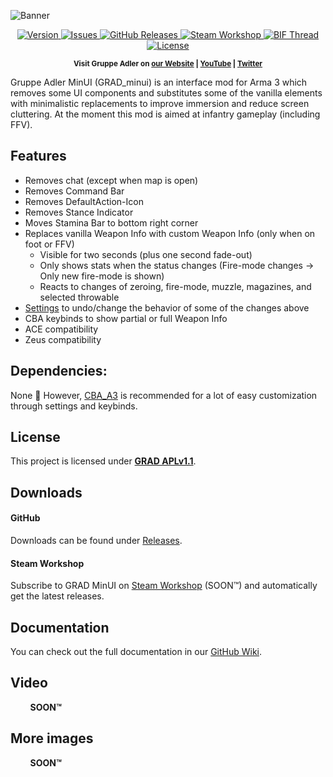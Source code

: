 ![Banner](https://i.imgur.com/k9I1Yxl.jpg)

<p align="center">
    <a href="https://github.com/DerZade/grad_minui/releases/latest">
        <img src="https://img.shields.io/github/release/DerZade/grad_minui.svg?style=flat-square" alt="Version">
    </a>
    <a href="https://github.com/DerZade/grad_minui/issues">
        <img src="https://img.shields.io/github/issues-raw/DerZade/grad_minui.svg?style=flat-square&label=Issues" alt="Issues">
    </a>
    <a href="https://github.com/DerZade/grad_minui/releases">
        <img src="https://img.shields.io/github/downloads/DerZade/grad_minui/total.svg?style=flat-square&label=Downloads" alt="GitHub Releases">
    </a>
    <a href="">
        <img src="https://img.shields.io/badge/Steam-Workshop-1B2838.svg?style=flat-square" alt="Steam Workshop">
    </a>
    <a href="">
        <img src="https://img.shields.io/badge/BIF-Thread-lightgrey.svg?style=flat-square" alt="BIF Thread">
    </a>
    <a href="https://github.com/DerZade/grad_minui/blob/master/LICENSE">
        <img src="https://img.shields.io/badge/License-GRAD_APLv1.1-red.svg?style=flat-square" alt="License">
    </a>
</p>

<p align="center">
    <sup><strong>Visit Gruppe Adler on <a href="https://www.gruppe-adler.de/">our Website</a> | <a
    href="https://www.youtube.com/user/gruppeadler">YouTube</a> | <a href="https://twitter.com/Gruppe_Adler">Twitter</a></strong></sup>
</p>

Gruppe Adler MinUI (GRAD_minui) is an interface mod for Arma 3 which removes some UI components and substitutes some of the vanilla elements with minimalistic replacements to improve immersion and reduce screen cluttering. At the moment this mod is aimed at infantry gameplay (including FFV).

## Features
- Removes chat (except when map is open)
- Removes Command Bar
- Removes DefaultAction-Icon
- Removes Stance Indicator
- Moves Stamina Bar to bottom right corner
- Replaces vanilla Weapon Info with custom Weapon Info (only when on foot or FFV)
  - Visible for two seconds (plus one second fade-out)
  - Only shows stats when the status changes (Fire-mode changes -> Only new fire-mode is shown)
  - Reacts to changes of zeroing, fire-mode, muzzle, magazines, and selected throwable
- [Settings](https://github.com/DerZade/grad_minui/wiki/Settings) to undo/change the behavior of some of the changes above 
- CBA keybinds to show partial or full Weapon Info
- ACE compatibility
- Zeus compatibility

## Dependencies:
None 🙌 However, [CBA_A3](https://github.com/CBATeam/CBA_A3) is recommended for a lot of easy customization through settings and keybinds. 

## License
This project is licensed under [**GRAD APLv1.1**](https://github.com/DerZade/grad_minui/blob/master/LICENSE).  

## Downloads
#### GitHub 
Downloads can be found under [Releases](https://github.com/DerZade/grad_minui/releases).  

#### Steam Workshop
Subscribe to GRAD MinUI on [Steam Workshop]() (SOON™) and automatically get the latest releases.

## Documentation  
You can check out the full documentation in our [GitHub Wiki](https://github.com/DerZade/grad_minui/wiki).

## Video
&nbsp;&nbsp;&nbsp;&nbsp;&nbsp;&nbsp;&nbsp;&nbsp;**SOON™**

## More images
&nbsp;&nbsp;&nbsp;&nbsp;&nbsp;&nbsp;&nbsp;&nbsp;**SOON™**
